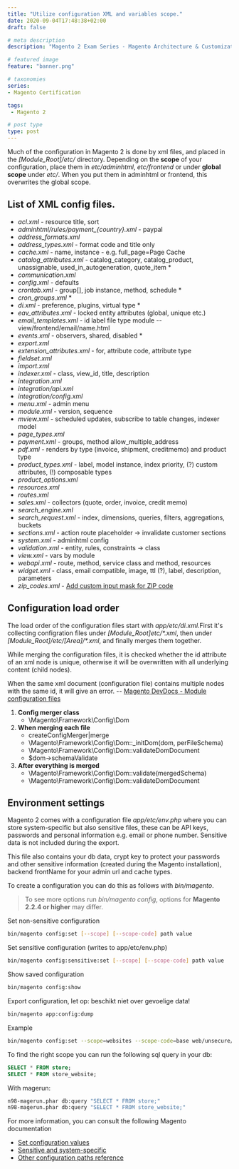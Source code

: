 ```yaml
---
title: "Utilize configuration XML and variables scope."
date: 2020-09-04T17:48:38+02:00
draft: false

# meta description
description: "Magento 2 Exam Series - Magento Architecture & Customization Techniques: Determine how to use configuration files in Magento."

# featured image
feature: "banner.png"

# taxonomies
series:
- Magento Certification

tags:
 - Magento 2

# post type
type: post
---
```

Much of the configuration in Magento 2 is done by xml files, and placed in the _[Module_Root]/etc/_ directory.
Depending on the __scope__ of your configuration, place them in _etc/adminhtml_, _etc/frontend_ or under __global scope__ under _etc/_. When you put them in adminhtml or frontend, this overwrites the global scope.

## List of XML config files.
- _acl.xml_ - resource title, sort
- _adminhtml/rules/payment\_{country}.xml_ - paypal
- _address_formats.xml_
- _address_types.xml_ - format code and title only
- _cache.xml_ - name, instance - e.g. full_page=Page Cache
- _catalog_attributes.xml_ - catalog_category, catalog_product, unassignable, used_in_autogeneration, quote_item *
- _communication.xml_
- _config.xml_ - defaults
- _crontab.xml_ - group[], job instance, method, schedule *
- _cron_groups.xml_ *
- _di.xml_ - preference, plugins, virtual type *
- _eav_attributes.xml_ - locked entity attributes (global, unique etc.)
- _email_templates.xml_ - id label file type module -- view/frontend/email/name.html
- _events.xml_ - observers, shared, disabled *
- _export.xml_
- _extension_attributes.xml_ - for, attribute code, attribute type
- _fieldset.xml_
- _import.xml_
- _indexer.xml_ - class, view_id, title, description
- _integration.xml_
- _integration/api.xml_
- _integration/config.xml_
- _menu.xml_ - admin menu
- _module.xml_ - version, sequence
- _mview.xml_ - scheduled updates, subscribe to table changes, indexer model
- _page_types.xml_
- _payment.xml_ - groups, method allow_multiple_address
- _pdf.xml_ - renders by type (invoice, shipment, creditmemo) and product type
- _product_types.xml_ - label, model instance, index priority, (?) custom attributes, (!) composable types
- _product_options.xml_
- _resources.xml_
- _routes.xml_
- _sales.xml_ - collectors (quote, order, invoice, credit memo)
- _search_engine.xml_
- _search_request.xml_ - index, dimensions, queries, filters, aggregations, buckets
- _sections.xml_ - action route placeholder -> invalidate customer sections
- _system.xml_ - adminhtml config
- _validation.xml_ - entity, rules, constraints -> class
- _view.xml_ - vars by module
- _webapi.xml_ - route, method, service class and method, resources
- _widget.xml_ - class, email compatible, image, ttl (?), label, description, parameters
- _zip_codes.xml_ - [Add custom input mask for ZIP code](https://devdocs.magento.com/guides/v2.3/howdoi/checkout/checkout_zip.html)

## Configuration load order

The load order of the configuration files start with _app/etc/di.xml_.First it's collecting configration files under _[Module_Root]etc/*.xml_, then under _[Module_Root]/etc/[Area]/*.xml_, and finally merges them together.

While merging the configuration files, it is checked whether the id attribute of an xml node is unique, otherwise it will be overwritten with all underlying content (child nodes).

When the same xml document (configuration file) contains multiple nodes with the same id, it will give an error. -- [Magento DevDocs - Module configuration files](https://devdocs.magento.com/guides/v2.2/config-guide/config/config-files.html)

1. __Config merger class__
   - \Magento\Framework\Config\Dom
2. __When merging each file__
   - createConfigMerger|merge
   - \Magento\Framework\Config\Dom::_initDom(dom, perFileSchema)
   - \Magento\Framework\Config\Dom::validateDomDocument
   - $dom->schemaValidate
3. __After everything is merged__
   - \Magento\Framework\Config\Dom::validate(mergedSchema)
   - \Magento\Framework\Config\Dom::validateDomDocument

## Environment settings
Magento 2 comes with a configuration file _app/etc/env.php_ where you can store system-specific but also sensitive files, these can be API keys, passwords and personal information e.g. email or phone number. Sensitive data is not included during the export.

This file also contains your db data, crypt key to protect your passwords and other sensitive information (created during the Magento installation), backend frontName for your admin url and cache types.

To create a configuration you can do this as follows with _bin/magento_.

> To see more options run _bin/magento config_, options for __Magento 2.2.4 or higher__ may differ.

Set non-sensitive configuration
```bash
bin/magento config:set [--scope] [--scope-code] path value
```

Set sensitive configuration (writes to app/etc/env.php)
```bash
bin/magento config:sensitive:set [--scope] [--scope-code] path value
```

Show saved configuration
```bash
bin/magento config:show
```

Export configuration, let op: beschikt niet over gevoelige data!
```bash
bin/magento app:config:dump
```

Example
```bash
bin/magento config:set --scope=websites --scope-code=base web/unsecure/base_url http://example.com/
```

To find the right scope you can run the following sql query in your db:
```sql
SELECT * FROM store;
SELECT * FROM store_website;
```

With magerun:
```bash
n98-magerun.phar db:query "SELECT * FROM store;"
n98-magerun.phar db:query "SELECT * FROM store_website;"
```

For more information, you can consult the following Magento documentation
- [Set configuration values](https://devdocs.magento.com/guides/v2.2/config-guide/cli/config-cli-subcommands-config-mgmt-set.html)
- [Sensitive and system-specific](https://devdocs.magento.com/guides/v2.2/config-guide/prod/config-reference-sens.html)
- [Other configuration paths reference](https://devdocs.magento.com/guides/v2.2/config-guide/prod/config-reference-most.html)
